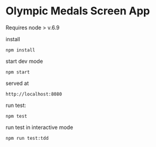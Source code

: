 # Olympic Medals Screen App
Requires node > v.6.9

install

```npm install```

start dev mode

```npm start```

served at

```http://localhost:8080```

run test:

```npm test```

run test in interactive mode

```npm run test:tdd```
